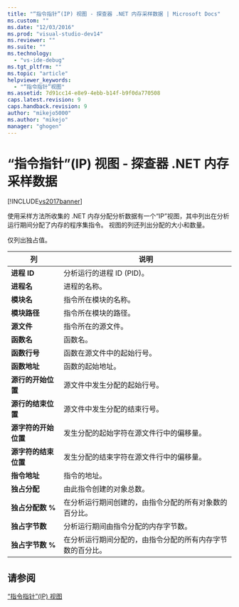 ```yaml
---
title: "“指令指针”(IP) 视图 - 探查器 .NET 内存采样数据 | Microsoft Docs"
ms.custom: ""
ms.date: "12/03/2016"
ms.prod: "visual-studio-dev14"
ms.reviewer: ""
ms.suite: ""
ms.technology: 
  - "vs-ide-debug"
ms.tgt_pltfrm: ""
ms.topic: "article"
helpviewer_keywords: 
  - "“指令指针”视图"
ms.assetid: 7d91cc14-e8e9-4ebb-b14f-b9f0da770508
caps.latest.revision: 9
caps.handback.revision: 9
author: "mikejo5000"
ms.author: "mikejo"
manager: "ghogen"
---
```

# “指令指针”(IP) 视图 - 探查器 .NET 内存采样数据
[!INCLUDE[vs2017banner](../code-quality/includes/vs2017banner.md)]

使用采样方法所收集的 .NET 内存分配分析数据有一个“IP”视图，其中列出在分析运行期间分配了内存的程序集指令。  视图的列还列出分配的大小和数量。  
  
 仅列出独占值。  
  
|列|说明|  
|-------|--------|  
|**进程 ID**|分析运行的进程 ID \(PID\)。|  
|**进程名**|进程的名称。|  
|**模块名**|指令所在模块的名称。|  
|**模块路径**|指令所在模块的路径。|  
|**源文件**|指令所在的源文件。|  
|**函数名**|函数名。|  
|**函数行号**|函数在源文件中的起始行号。|  
|**函数地址**|函数的起始地址。|  
|**源行的开始位置**|源文件中发生分配的起始行号。|  
|**源行的结束位置**|源文件中发生分配的结束行号。|  
|**源字符的开始位置**|发生分配的起始字符在源文件行中的偏移量。|  
|**源字符的结束位置**|发生分配的结束字符在源文件行中的偏移量。|  
|**指令地址**|指令的地址。|  
|**独占分配**|由此指令创建的对象总数。|  
|**独占分配数 %**|在分析运行期间创建的，由指令分配的所有对象数的百分比。|  
|**独占字节数**|分析运行期间由指令分配的内存字节数。|  
|**独占字节数 %**|在分析运行期间分配的，由指令分配的所有内存字节数的百分比。|  
  
## 请参阅  
 [“指令指针”\(IP\) 视图](../profiling/instruction-pointers-ips-view-sampling-data.md)